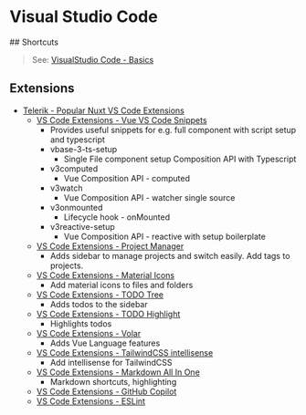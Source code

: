 # Visual Studio Code

## Shortcuts

> See: [VisualStudio Code - Basics](https://code.visualstudio.com/docs/editor/codebasics)

## Extensions

- [Telerik - Popular Nuxt VS Code Extensions](https://www.telerik.com/blogs/popular-vs-code-extensions-vue.js-nuxt.js-developers)
  - [VS Code Extensions - Vue VS Code Snippets](https://marketplace.visualstudio.com/items?itemName=sdras.vue-vscode-snippets)
    - Provides useful snippets for e.g. full component with script setup and typescript
    - vbase-3-ts-setup
      - Single File component setup Composition API with Typescript
    - v3computed
      - Vue Composition API - computed
    - v3watch
      - Vue Composition API - watcher single source
    - v3onmounted
      - Lifecycle hook - onMounted
    - v3reactive-setup
      - Vue Composition API - reactive with setup boilerplate
  - [VS Code Extensions - Project Manager](https://marketplace.visualstudio.com/items?itemName=alefragnani.project-manager)
    - Adds sidebar to manage projects and switch easily. Add tags to projects.
  - [VS Code Extensions - Material Icons](https://marketplace.visualstudio.com/items?itemName=PKief.material-icon-theme)
    - Add material icons to files and folders
  - [VS Code Extensions - TODO Tree](https://marketplace.visualstudio.com/items?itemName=Gruntfuggly.todo-tree)
    - Adds todos to the sidebar
  - [VS Code Extensions - TODO Highlight](https://marketplace.visualstudio.com/items?itemName=wayou.vscode-todo-highlight)
    - Highlights todos
  - [VS Code Extensions - Volar](https://marketplace.visualstudio.com/items?itemName=Vue.volar)
    - Adds Vue Language features
  - [VS Code Extensions - TailwindCSS intellisense](https://marketplace.visualstudio.com/items?itemName=bradlc.vscode-tailwindcss)
    - Add intellisense for TailwindCSS
  - [VS Code Extensions - Markdown All In One](https://marketplace.visualstudio.com/items?itemName=yzhang.markdown-all-in-one)
    - Markdown shortcuts, highlighting
  - [VS Code Extensions - GitHub Copilot](https://marketplace.visualstudio.com/items?itemName=GitHub.copilot)
  - [VS Code Extensions - ESLint](https://marketplace.visualstudio.com/items?itemName=dbaeumer.vscode-eslint)